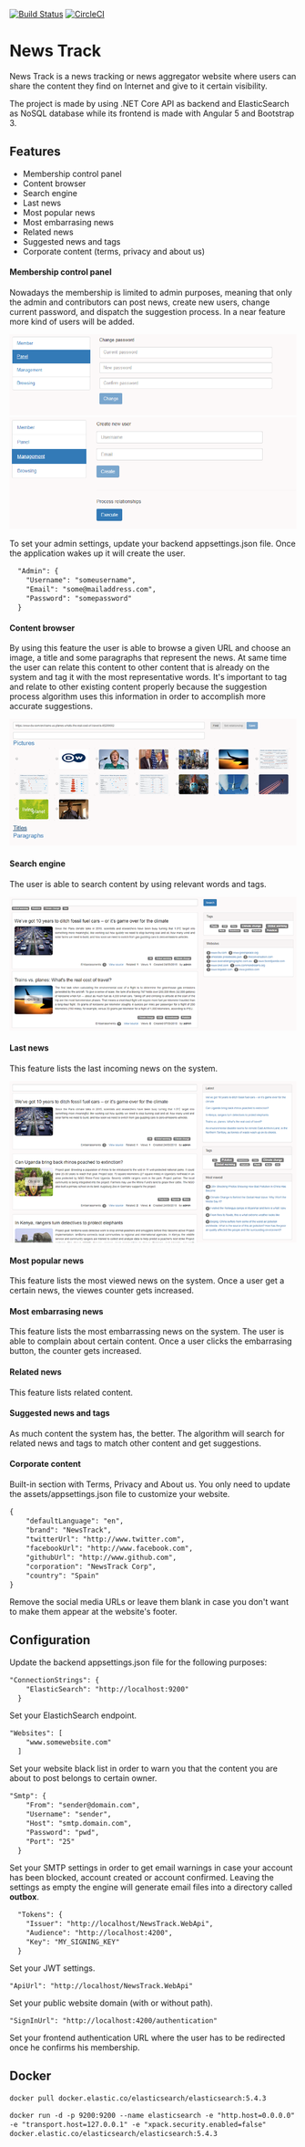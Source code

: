 [![Build Status](https://travis-ci.com/gcastellov/news-track.svg?branch=master)](https://travis-ci.com/gcastellov/news-track) [![CircleCI](https://circleci.com/gh/gcastellov/news-track/tree/master.svg?style=svg)](https://circleci.com/gh/gcastellov/news-track/tree/master)

# News Track
News Track is a news tracking or news aggregator website where users can share the content they find on Internet and give to it certain visibility.


The project is made by using .NET Core API as backend and ElasticSearch as NoSQL database while its frontend is made with Angular 5 and Bootstrap 3.

## Features
- Membership control panel
- Content browser
- Search engine
- Last news
- Most popular news
- Most embarrasing news
- Related news
- Suggested news and tags
- Corporate content (terms, privacy and about us)

#### Membership control panel
Nowadays the membership is limited to admin purposes, meaning that only the admin and contributors can post news, create new users, change current password, and dispatch the suggestion process. In a near feature more kind of users will be added.

![Membership user panel](doc/membership_panel.png)
![Membership management](doc/membership_panel2.png)

To set your admin settings, update your backend appsettings.json file. Once the application wakes up it will create the user.

```
  "Admin": {
    "Username": "someusername",
    "Email": "some@mailaddress.com",
    "Password": "somepassword"
  }
```

#### Content browser
By using this feature the user is able to browse a given URL and choose an image, a title and some paragraphs that represent the news. At same time the user can relate this content to other content that is already on the system and tag it with the most representative words.
It's important to tag and relate to other existing content properly because the suggestion process algorithm uses this information in order to accomplish more accurate suggestions.

![Content browser](doc/browse.png)

#### Search engine
The user is able to search content by using relevant words and tags.

![Search engine](doc/search.png)

#### Last news
This feature lists the last incoming news on the system.

![News list](doc/list.png)

#### Most popular news
This feature lists the most viewed news on the system. Once a user get a certain news, the viewes counter gets increased.

#### Most embarrasing news
This feature lists the most embarrassing news on the system. The user is able to complain about certain content. Once a user clicks the embarrasing button, the counter gets increased.

#### Related news
This feature lists related content.

#### Suggested news and tags
As much content the system has, the better. The algorithm will search for related news and tags to match other content and get suggestions.

#### Corporate content
Built-in section with Terms, Privacy and About us. You only need to update the assets/appsettings.json file to customize your website.

```
{
    "defaultLanguage": "en",
    "brand": "NewsTrack",
    "twitterUrl": "http://www.twitter.com",
    "facebookUrl": "http://www.facebook.com",
    "githubUrl": "http://www.github.com",
    "corporation": "NewsTrack Corp",
    "country": "Spain"
}
```

Remove the social media URLs or leave them blank in case you don't want to make them appear at the website's footer.


## Configuration
Update the backend appsettings.json file for the following purposes:

```
"ConnectionStrings": {
    "ElasticSearch": "http://localhost:9200"
  }
```
Set your ElastichSearch endpoint.

```
"Websites": [
    "www.somewebsite.com"
  ]
```
Set your website black list in order to warn you that the content you are about to post belongs to certain owner.

```
"Smtp": {
    "From": "sender@domain.com",
    "Username": "sender",
    "Host": "smtp.domain.com",
    "Password": "pwd",
    "Port": "25"
  }
```
Set your SMTP settings in order to get email warnings in case your account has been blocked, account created or account confirmed. Leaving the settings as empty the engine will generate email files into a directory called **outbox**.

```
  "Tokens": {
    "Issuer": "http://localhost/NewsTrack.WebApi",
    "Audience": "http://localhost:4200",
    "Key": "MY_SIGNING_KEY"
  }
```
Set your JWT settings.

```
"ApiUrl": "http://localhost/NewsTrack.WebApi"
```
Set your public website domain (with or without path).

```
"SignInUrl": "http://localhost:4200/authentication"
```
Set your frontend authentication URL where the user has to be redirected once he confirms his membership.

## Docker

```
docker pull docker.elastic.co/elasticsearch/elasticsearch:5.4.3
```

```
docker run -d -p 9200:9200 --name elasticsearch -e "http.host=0.0.0.0" -e "transport.host=127.0.0.1" -e "xpack.security.enabled=false" docker.elastic.co/elasticsearch/elasticsearch:5.4.3
```